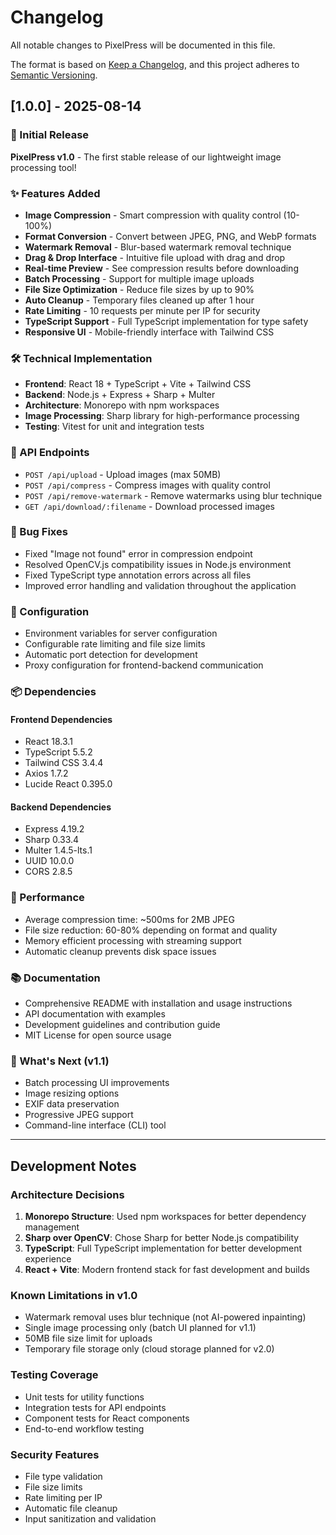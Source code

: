 # Changelog

All notable changes to PixelPress will be documented in this file.

The format is based on [Keep a Changelog](https://keepachangelog.com/en/1.0.0/),
and this project adheres to [Semantic Versioning](https://semver.org/spec/v2.0.0.html).

## [1.0.0] - 2025-08-14

### 🎉 Initial Release

**PixelPress v1.0** - The first stable release of our lightweight image processing tool!

### ✨ Features Added
- **Image Compression** - Smart compression with quality control (10-100%)
- **Format Conversion** - Convert between JPEG, PNG, and WebP formats
- **Watermark Removal** - Blur-based watermark removal technique
- **Drag & Drop Interface** - Intuitive file upload with drag and drop
- **Real-time Preview** - See compression results before downloading
- **Batch Processing** - Support for multiple image uploads
- **File Size Optimization** - Reduce file sizes by up to 90%
- **Auto Cleanup** - Temporary files cleaned up after 1 hour
- **Rate Limiting** - 10 requests per minute per IP for security
- **TypeScript Support** - Full TypeScript implementation for type safety
- **Responsive UI** - Mobile-friendly interface with Tailwind CSS

### 🛠️ Technical Implementation
- **Frontend**: React 18 + TypeScript + Vite + Tailwind CSS
- **Backend**: Node.js + Express + Sharp + Multer
- **Architecture**: Monorepo with npm workspaces
- **Image Processing**: Sharp library for high-performance processing
- **Testing**: Vitest for unit and integration tests

### 🔌 API Endpoints
- `POST /api/upload` - Upload images (max 50MB)
- `POST /api/compress` - Compress images with quality control
- `POST /api/remove-watermark` - Remove watermarks using blur technique
- `GET /api/download/:filename` - Download processed images

### 🐛 Bug Fixes
- Fixed "Image not found" error in compression endpoint
- Resolved OpenCV.js compatibility issues in Node.js environment
- Fixed TypeScript type annotation errors across all files
- Improved error handling and validation throughout the application

### 🔧 Configuration
- Environment variables for server configuration
- Configurable rate limiting and file size limits
- Automatic port detection for development
- Proxy configuration for frontend-backend communication

### 📦 Dependencies
#### Frontend Dependencies
- React 18.3.1
- TypeScript 5.5.2
- Tailwind CSS 3.4.4
- Axios 1.7.2
- Lucide React 0.395.0

#### Backend Dependencies
- Express 4.19.2
- Sharp 0.33.4
- Multer 1.4.5-lts.1
- UUID 10.0.0
- CORS 2.8.5

### 🚀 Performance
- Average compression time: ~500ms for 2MB JPEG
- File size reduction: 60-80% depending on format and quality
- Memory efficient processing with streaming support
- Automatic cleanup prevents disk space issues

### 📚 Documentation
- Comprehensive README with installation and usage instructions
- API documentation with examples
- Development guidelines and contribution guide
- MIT License for open source usage

### 🔮 What's Next (v1.1)
- Batch processing UI improvements
- Image resizing options
- EXIF data preservation
- Progressive JPEG support
- Command-line interface (CLI) tool

---

## Development Notes

### Architecture Decisions
1. **Monorepo Structure**: Used npm workspaces for better dependency management
2. **Sharp over OpenCV**: Chose Sharp for better Node.js compatibility
3. **TypeScript**: Full TypeScript implementation for better development experience
4. **React + Vite**: Modern frontend stack for fast development and builds

### Known Limitations in v1.0
- Watermark removal uses blur technique (not AI-powered inpainting)
- Single image processing only (batch UI planned for v1.1)
- 50MB file size limit for uploads
- Temporary file storage only (cloud storage planned for v2.0)

### Testing Coverage
- Unit tests for utility functions
- Integration tests for API endpoints
- Component tests for React components
- End-to-end workflow testing

### Security Features
- File type validation
- File size limits
- Rate limiting per IP
- Automatic file cleanup
- Input sanitization and validation